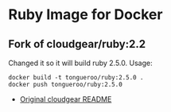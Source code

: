 # Ruby Image for Docker

## Fork of cloudgear/ruby:2.2

Changed it so it will build ruby 2.5.0.  Usage:

    docker build -t tongueroo/ruby:2.5.0 .
    docker push tongueroo/ruby:2.5.0

* [Original cloudgear README](README.original.md)

